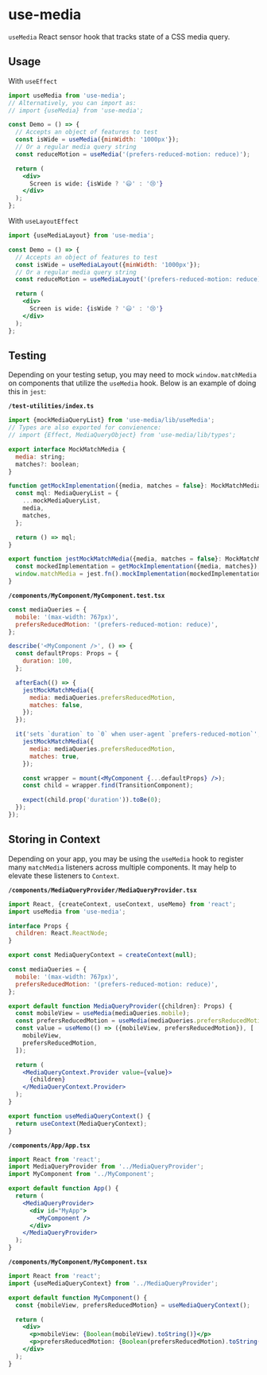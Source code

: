 # use-media

`useMedia` React sensor hook that tracks state of a CSS media query.

## Usage

With `useEffect`

```jsx
import useMedia from 'use-media';
// Alternatively, you can import as:
// import {useMedia} from 'use-media';

const Demo = () => {
  // Accepts an object of features to test
  const isWide = useMedia({minWidth: '1000px'});
  // Or a regular media query string
  const reduceMotion = useMedia('(prefers-reduced-motion: reduce)');

  return (
    <div>
      Screen is wide: {isWide ? '😃' : '😢'}
    </div>
  );
};
```

With `useLayoutEffect`

```jsx
import {useMediaLayout} from 'use-media';

const Demo = () => {
  // Accepts an object of features to test
  const isWide = useMediaLayout({minWidth: '1000px'});
  // Or a regular media query string
  const reduceMotion = useMediaLayout('(prefers-reduced-motion: reduce)');

  return (
    <div>
      Screen is wide: {isWide ? '😃' : '😢'}
    </div>
  );
};
```

## Testing

Depending on your testing setup, you may need to mock `window.matchMedia` on components that utilize the `useMedia` hook. Below is an example of doing this in `jest`:

**`/test-utilities/index.ts`**

```jsx
import {mockMediaQueryList} from 'use-media/lib/useMedia';
// Types are also exported for convienence:
// import {Effect, MediaQueryObject} from 'use-media/lib/types';

export interface MockMatchMedia {
  media: string;
  matches?: boolean;
}

function getMockImplementation({media, matches = false}: MockMatchMedia) {
  const mql: MediaQueryList = {
    ...mockMediaQueryList,
    media,
    matches,
  };

  return () => mql;
}

export function jestMockMatchMedia({media, matches = false}: MockMatchMedia) {
  const mockedImplementation = getMockImplementation({media, matches});
  window.matchMedia = jest.fn().mockImplementation(mockedImplementation);
}
```

**`/components/MyComponent/MyComponent.test.tsx`**

```jsx
const mediaQueries = {
  mobile: '(max-width: 767px)',
  prefersReducedMotion: '(prefers-reduced-motion: reduce)',
};

describe('<MyComponent />', () => {
  const defaultProps: Props = {
    duration: 100,
  };

  afterEach(() => {
    jestMockMatchMedia({
      media: mediaQueries.prefersReducedMotion,
      matches: false,
    });
  });

  it('sets `duration` to `0` when user-agent `prefers-reduced-motion`', () => {
    jestMockMatchMedia({
      media: mediaQueries.prefersReducedMotion,
      matches: true,
    });

    const wrapper = mount(<MyComponent {...defaultProps} />);
    const child = wrapper.find(TransitionComponent);

    expect(child.prop('duration')).toBe(0);
  });
});
```

## Storing in Context

Depending on your app, you may be using the `useMedia` hook to register many `matchMedia` listeners across multiple components. It may help to elevate these listeners to `Context`.

**`/components/MediaQueryProvider/MediaQueryProvider.tsx`**

```jsx
import React, {createContext, useContext, useMemo} from 'react';
import useMedia from 'use-media';

interface Props {
  children: React.ReactNode;
}

export const MediaQueryContext = createContext(null);

const mediaQueries = {
  mobile: '(max-width: 767px)',
  prefersReducedMotion: '(prefers-reduced-motion: reduce)',
};

export default function MediaQueryProvider({children}: Props) {
  const mobileView = useMedia(mediaQueries.mobile);
  const prefersReducedMotion = useMedia(mediaQueries.prefersReducedMotion);
  const value = useMemo(() => ({mobileView, prefersReducedMotion}), [
    mobileView,
    prefersReducedMotion,
  ]);

  return (
    <MediaQueryContext.Provider value={value}>
      {children}
    </MediaQueryContext.Provider>
  );
}

export function useMediaQueryContext() {
  return useContext(MediaQueryContext);
}
```

**`/components/App/App.tsx`**

```jsx
import React from 'react';
import MediaQueryProvider from '../MediaQueryProvider';
import MyComponent from '../MyComponent';

export default function App() {
  return (
    <MediaQueryProvider>
      <div id="MyApp">
        <MyComponent />
      </div>
    </MediaQueryProvider>
  );
}
```

**`/components/MyComponent/MyComponent.tsx`**

```jsx
import React from 'react';
import {useMediaQueryContext} from '../MediaQueryProvider';

export default function MyComponent() {
  const {mobileView, prefersReducedMotion} = useMediaQueryContext();

  return (
    <div>
      <p>mobileView: {Boolean(mobileView).toString()}</p>
      <p>prefersReducedMotion: {Boolean(prefersReducedMotion).toString()}</p>
    </div>
  );
}
```

